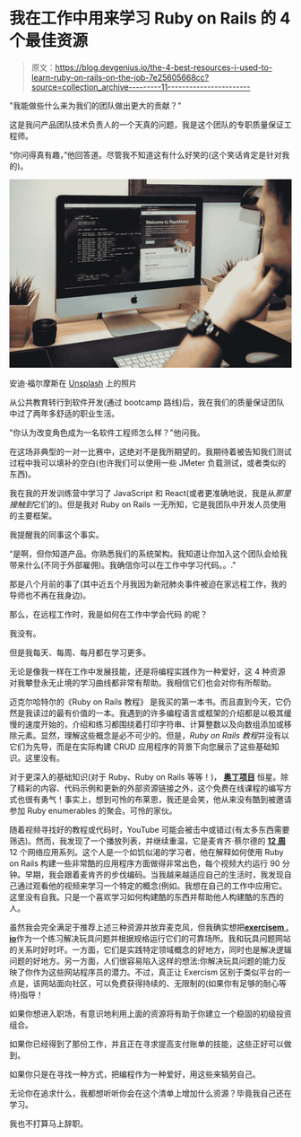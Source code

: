 # 我在工作中用来学习 Ruby on Rails 的 4 个最佳资源

> 原文：<https://blog.devgenius.io/the-4-best-resources-i-used-to-learn-ruby-on-rails-on-the-job-7e25605668cc?source=collection_archive---------11----------------------->

"我能做些什么来为我们的团队做出更大的贡献？"

这是我问产品团队技术负责人的一个天真的问题，我是这个团队的专职质量保证工程师。

“你问得真有趣，”他回答道。尽管我不知道这有什么好笑的(这个笑话肯定是针对我的)。

![](img/1042c778650c39370ad5469708670391.png)

安迪·福尔摩斯在 [Unsplash](https://unsplash.com?utm_source=medium&utm_medium=referral) 上的照片

从公共教育转行到软件开发(通过 bootcamp 路线)后，我在我们的质量保证团队中过了两年多舒适的职业生活。

"你认为改变角色成为一名软件工程师怎么样？"他问我。

在这场非典型的一对一比赛中，这绝对不是我所期望的。我期待着被告知我们测试过程中我可以填补的空白(也许我们可以使用一些 JMeter 负载测试，或者类似的东西)。

我在我的开发训练营中学习了 JavaScript 和 React(或者更准确地说，我是从*那里接触到*它们的)。但是我对 Ruby on Rails 一无所知，它是我团队中开发人员使用的主要框架。

我提醒我的同事这个事实。

“是啊，但你知道产品。你熟悉我们的系统架构。我知道让你加入这个团队会给我带来什么(不同于外部雇佣)。我确信你可以在工作中学习代码。。."

那是八个月前的事了(其中近五个月我因为新冠肺炎事件被迫在家远程工作，我的导师也不再在我身边)。

那么，在远程工作时，我是如何在工作中学会代码 的呢？

我没有。

但是我每天、每周、每月都在学习更多。

无论是像我一样在工作中发展技能，还是将编程实践作为一种爱好，这 4 种资源对我攀登永无止境的学习曲线都非常有帮助。我相信它们也会对你有所帮助。

迈克尔哈特尔的《Ruby on Rails 教程》 是我买的第一本书。而且直到今天，它仍然是我读过的最有价值的一本。我遇到的许多编程语言或框架的介绍都是以极其缓慢的速度开始的，介绍和练习都围绕着打印字符串、计算整数以及向数组添加或移除元素。显然，理解这些概念是必不可少的。但是，*Ruby on Rails 教程*并没有以它们为先导，而是在实际构建 CRUD 应用程序的背景下向您展示了这些基础知识。这里没有。

对于更深入的基础知识(对于 Ruby、Ruby on Rails 等等！)， [**奥丁项目**](https://www.theodinproject.com/) 恒星。除了精彩的内容、代码示例和更新的外部资源链接之外，这个免费在线课程的编写方式也很有勇气！事实上，想到可怜的布莱恩，我还是会笑，他从来没有酷到被邀请参加 Ruby enumerables 的聚会。可怜的家伙。

随着视频寻找好的教程或代码时，YouTube 可能会被击中或错过(有太多东西需要筛选)。然而，我发现了一个播放列表，并继续重温，它是麦肯齐·蔡尔德的 [**12 周**](https://www.youtube.com/watch?v=7-1HCWbu7iU&list=PL23ZvcdS3XPLNdRYB_QyomQsShx59tpc-)12 个网络应用系列。这个人是一个如饥似渴的学习者，他在解释如何使用 Ruby on Rails 构建一些非常酷的应用程序方面做得非常出色，每个视频大约运行 90 分钟。早期，我会跟着麦肯齐的步伐编码。当我越来越适应自己的生活时，我发现自己通过观看他的视频来学习一个特定的概念(例如。我想在自己的工作中应用它。这里没有自我。只是一个喜欢学习如何构建酷的东西并帮助他人构建酷的东西的人。

虽然我会完全满足于推荐上述三种资源并放弃麦克风，但我确实想把[**exercisem . io**](https://exercism.io/)作为一个练习解决玩具问题并根据规格运行它们的可靠场所。我和玩具问题网站的关系时好时坏。一方面，它们是实践特定领域概念的好地方，同时也是解决逻辑问题的好地方。另一方面，人们很容易陷入这样的想法:你解决玩具问题的能力反映了你作为这些网站程序员的潜力。不过，真正让 Exercism 区别于类似平台的一点是，该网站面向社区，可以免费获得持续的、无限制的(如果你有足够的耐心等待)指导！

如果你想进入职场，有意识地利用上面的资源将有助于你建立一个稳固的初级投资组合。

如果你已经得到了那份工作，并且正在寻求提高支付账单的技能，这些正好可以做到。

如果你只是在寻找一种方式，把编程作为一种爱好，用这些来犒劳自己。

无论你在追求什么，我都想听听你会在这个清单上增加什么资源？毕竟我自己还在学习。

我也不打算马上辞职。